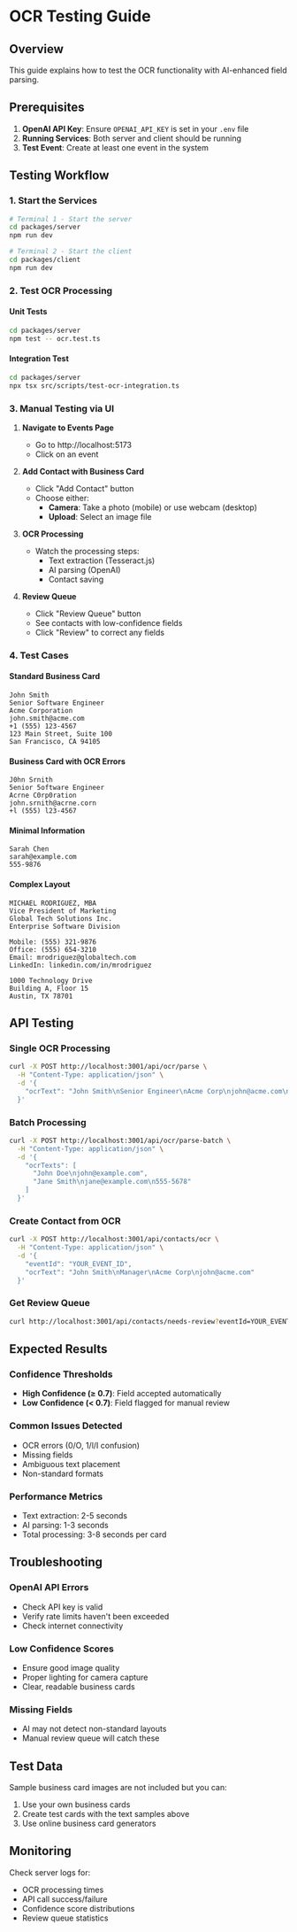 # OCR Testing Guide

## Overview

This guide explains how to test the OCR functionality with AI-enhanced field parsing.

## Prerequisites

1. **OpenAI API Key**: Ensure `OPENAI_API_KEY` is set in your `.env` file
2. **Running Services**: Both server and client should be running
3. **Test Event**: Create at least one event in the system

## Testing Workflow

### 1. Start the Services

```bash
# Terminal 1 - Start the server
cd packages/server
npm run dev

# Terminal 2 - Start the client
cd packages/client
npm run dev
```

### 2. Test OCR Processing

#### Unit Tests
```bash
cd packages/server
npm test -- ocr.test.ts
```

#### Integration Test
```bash
cd packages/server
npx tsx src/scripts/test-ocr-integration.ts
```

### 3. Manual Testing via UI

1. **Navigate to Events Page**
   - Go to http://localhost:5173
   - Click on an event

2. **Add Contact with Business Card**
   - Click "Add Contact" button
   - Choose either:
     - **Camera**: Take a photo (mobile) or use webcam (desktop)
     - **Upload**: Select an image file

3. **OCR Processing**
   - Watch the processing steps:
     - Text extraction (Tesseract.js)
     - AI parsing (OpenAI)
     - Contact saving

4. **Review Queue**
   - Click "Review Queue" button
   - See contacts with low-confidence fields
   - Click "Review" to correct any fields

### 4. Test Cases

#### Standard Business Card
```
John Smith
Senior Software Engineer
Acme Corporation
john.smith@acme.com
+1 (555) 123-4567
123 Main Street, Suite 100
San Francisco, CA 94105
```

#### Business Card with OCR Errors
```
J0hn Srnith
5enior 5oftware Engineer
Acrne C0rp0ration
john.srnith@acrne.corn
+l (555) l23-4567
```

#### Minimal Information
```
Sarah Chen
sarah@example.com
555-9876
```

#### Complex Layout
```
MICHAEL RODRIGUEZ, MBA
Vice President of Marketing
Global Tech Solutions Inc.
Enterprise Software Division

Mobile: (555) 321-9876
Office: (555) 654-3210
Email: mrodriguez@globaltech.com
LinkedIn: linkedin.com/in/mrodriguez

1000 Technology Drive
Building A, Floor 15
Austin, TX 78701
```

## API Testing

### Single OCR Processing
```bash
curl -X POST http://localhost:3001/api/ocr/parse \
  -H "Content-Type: application/json" \
  -d '{
    "ocrText": "John Smith\nSenior Engineer\nAcme Corp\njohn@acme.com\n555-1234"
  }'
```

### Batch Processing
```bash
curl -X POST http://localhost:3001/api/ocr/parse-batch \
  -H "Content-Type: application/json" \
  -d '{
    "ocrTexts": [
      "John Doe\njohn@example.com",
      "Jane Smith\njane@example.com\n555-5678"
    ]
  }'
```

### Create Contact from OCR
```bash
curl -X POST http://localhost:3001/api/contacts/ocr \
  -H "Content-Type: application/json" \
  -d '{
    "eventId": "YOUR_EVENT_ID",
    "ocrText": "John Smith\nManager\nAcme Corp\njohn@acme.com"
  }'
```

### Get Review Queue
```bash
curl http://localhost:3001/api/contacts/needs-review?eventId=YOUR_EVENT_ID
```

## Expected Results

### Confidence Thresholds
- **High Confidence (≥ 0.7)**: Field accepted automatically
- **Low Confidence (< 0.7)**: Field flagged for manual review

### Common Issues Detected
- OCR errors (0/O, 1/l/I confusion)
- Missing fields
- Ambiguous text placement
- Non-standard formats

### Performance Metrics
- Text extraction: 2-5 seconds
- AI parsing: 1-3 seconds
- Total processing: 3-8 seconds per card

## Troubleshooting

### OpenAI API Errors
- Check API key is valid
- Verify rate limits haven't been exceeded
- Check internet connectivity

### Low Confidence Scores
- Ensure good image quality
- Proper lighting for camera capture
- Clear, readable business cards

### Missing Fields
- AI may not detect non-standard layouts
- Manual review queue will catch these

## Test Data

Sample business card images are not included but you can:
1. Use your own business cards
2. Create test cards with the text samples above
3. Use online business card generators

## Monitoring

Check server logs for:
- OCR processing times
- API call success/failure
- Confidence score distributions
- Review queue statistics